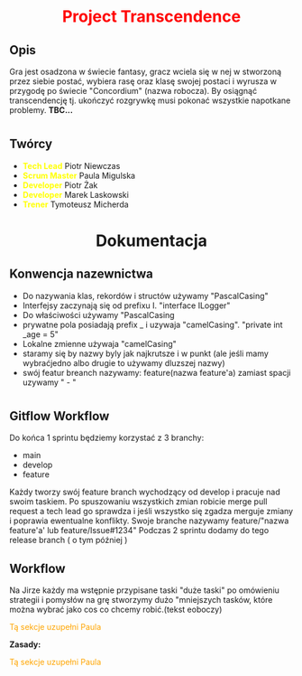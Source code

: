 # <p style="text-align: center; color:Red">Project Transcendence</p>


## Opis

Gra jest osadzona w świecie fantasy, gracz wciela się w nej w stworzoną przez siebie postać, wybiera rasę oraz klasę swojej postaci i wyrusza w przygodę po świecie "Concordium" (nazwa robocza). By osiągnąć transcendencję tj. ukończyć rozgrywkę musi pokonać wszystkie napotkane problemy. **TBC...**
#

## Twórcy

 - <span style="color:yellow">**Tech Lead**</span> Piotr Niewczas
 - <span style="color:yellow">**Scrum Master**</span> Paula Migulska
 - <span style="color:yellow">**Developer**</span> Piotr Żak
 - <span style="color:Yellow">**Developer**</span> Marek Laskowski
 - <span style="color:Yellow">**Trener**</span> Tymoteusz Micherda
 #


# <p style="text-align: center;">Dokumentacja</p>

## Konwencja nazewnictwa

- Do nazywania klas, rekordów i structów używamy "PascalCasing"
- Interfejsy zaczynają się od prefixu I.  "interface ILogger"
- Do właściwości używamy "PascalCasing
- prywatne pola posiadają prefix _ i uzywaja "camelCasing". "private int _age = 5"
- Lokalne zmienne używaja "camelCasing"
- staramy się by nazwy byly jak najkrutsze i w punkt (ale jeśli mamy wybraćjedno albo   drugie to używamy dluzszej nazwy)
- swój featur breanch nazywamy: feature\(nazwa feature'a) zamiast spacji uzywamy " - "

#

## Gitflow Workflow

Do końca 1 sprintu będziemy korzystać z 3 branchy:
- main
- develop
- feature

Każdy tworzy swój feature branch wychodzący od develop i pracuje nad swoim taskiem.
Po spuszowaniu wszystkich zmian robicie merge pull request a tech lead go sprawdza i jeśli wszystko się zgadza merguje zmiany i poprawia ewentualne konflikty.
Swoje branche nazywamy feature/"nazwa feature'a' lub feature/Issue#1234"
Podczas 2 sprintu dodamy do tego release branch ( o tym później )

## Workflow
Na Jirze każdy ma wstępnie przypisane taski "duże taski" po omówieniu strategii i pomysłów na grę stworzymy dużo "mniejszych tasków, które można wybrać jako cos co chcemy robić.(tekst eoboczy)

<span style="color:orange">Tą sekcje uzupełni Paula</span>

**Zasady:**

<span style="color:orange">Tą sekcje uzupełni Paula</span>


